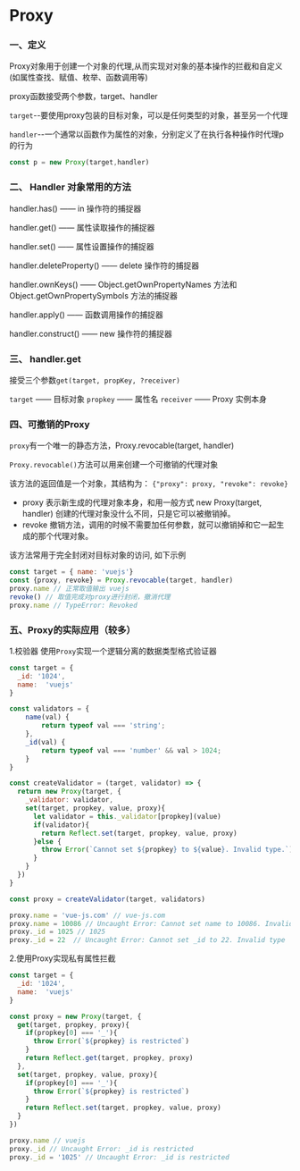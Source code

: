 # Proxy

### 一、定义

Proxy对象用于创建一个对象的代理,从而实现对对象的基本操作的拦截和自定义(如属性查找、赋值、枚举、函数调用等)

proxy函数接受两个参数，target、handler

`target`--要使用proxy包装的目标对象，可以是任何类型的对象，甚至另一个代理

`handler`--一个通常以函数作为属性的对象，分别定义了在执行各种操作时代理p的行为

```js
const p = new Proxy(target,handler)
```

### 二、 Handler 对象常用的方法

handler.has()	——	in 操作符的捕捉器

handler.get()	——	属性读取操作的捕捉器

handler.set()	——	 属性设置操作的捕捉器

handler.deleteProperty()	——	delete 操作符的捕捉器

handler.ownKeys()	——	Object.getOwnPropertyNames 方法和 Object.getOwnPropertySymbols 方法的捕捉器

handler.apply()	——	 函数调用操作的捕捉器

handler.construct()	——	 new 操作符的捕捉器



### 三、 handler.get

接受三个参数`get(target, propKey, ?receiver)`

`target` 	——	目标对象
`propkey` 	——	属性名
`receiver` 	——	Proxy 实例本身





### 四、可撤销的Proxy

`proxy`有一个唯一的静态方法，Proxy.revocable(target, handler)


`Proxy.revocable()`方法可以用来创建一个可撤销的代理对象

该方法的返回值是一个对象，其结构为： `{"proxy": proxy, "revoke": revoke}`

- proxy 表示新生成的代理对象本身，和用一般方式 new Proxy(target, handler) 创建的代理对象没什么不同，只是它可以被撤销掉。
- revoke 撤销方法，调用的时候不需要加任何参数，就可以撤销掉和它一起生成的那个代理对象。

该方法常用于完全封闭对目标对象的访问, 如下示例

```js
const target = { name: 'vuejs'}
const {proxy, revoke} = Proxy.revocable(target, handler)
proxy.name // 正常取值输出 vuejs
revoke() // 取值完成对proxy进行封闭，撤消代理
proxy.name // TypeError: Revoked
```



### 五、Proxy的实际应用（较多）

1.校验器 使用`Proxy`实现一个逻辑分离的数据类型格式验证器

```js
const target = {
  _id: '1024',
  name:  'vuejs'
}

const validators = {  
    name(val) {
        return typeof val === 'string';
    },
    _id(val) {
        return typeof val === 'number' && val > 1024;
    }
}

const createValidator = (target, validator) => {
  return new Proxy(target, {
    _validator: validator,
    set(target, propkey, value, proxy){
      let validator = this._validator[propkey](value)
      if(validator){
        return Reflect.set(target, propkey, value, proxy)
      }else {
        throw Error(`Cannot set ${propkey} to ${value}. Invalid type.`)
      }
    }
  })
}

const proxy = createValidator(target, validators)

proxy.name = 'vue-js.com' // vue-js.com
proxy.name = 10086 // Uncaught Error: Cannot set name to 10086. Invalid type.
proxy._id = 1025 // 1025
proxy._id = 22  // Uncaught Error: Cannot set _id to 22. Invalid type 

```

2.使用Proxy实现私有属性拦截

```js
const target = {
  _id: '1024',
  name:  'vuejs'
}

const proxy = new Proxy(target, {
  get(target, propkey, proxy){
    if(propkey[0] === '_'){
      throw Error(`${propkey} is restricted`)
    }
    return Reflect.get(target, propkey, proxy)
  },
  set(target, propkey, value, proxy){
    if(propkey[0] === '_'){
      throw Error(`${propkey} is restricted`)
    }
    return Reflect.set(target, propkey, value, proxy)
  }
})

proxy.name // vuejs
proxy._id // Uncaught Error: _id is restricted
proxy._id = '1025' // Uncaught Error: _id is restricted
```

